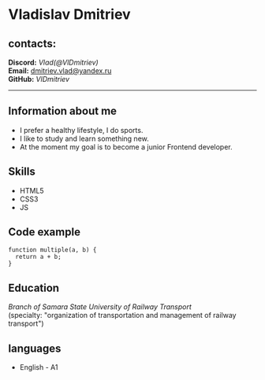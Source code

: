 # Vladislav Dmitriev

## contacts:  

**Discord:** *Vlad(@VlDmitriev)*  
**Email:** dmitriev.vlad@yandex.ru  
**GitHub:** *VlDmitriev* 

 *****

## Information about me  
* I prefer a healthy lifestyle, I do sports.
* I like to study and learn something new.
* At the moment my goal is to become a junior Frontend developer.


## Skills  

* HTML5  
* CSS3
* JS  


## Code example  

```
function multiple(a, b) {
  return a + b;
}

```   

## Education  

*Branch of Samara State University of Railway Transport*  
(specialty: "organization of transportation and management of railway transport")  


## languages

* English - A1



